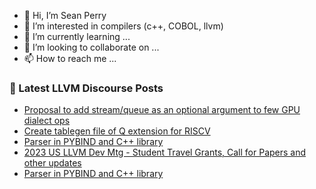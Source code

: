 - 👋 Hi, I’m Sean Perry
- 👀 I’m interested in compilers (c++, COBOL, llvm)
- 🌱 I’m currently learning ...
- 💞️ I’m looking to collaborate on ...
- 📫 How to reach me ...

<!---
s66perry/s66perry is a ✨ special ✨ repository because its `README.md` (this file) appears on your GitHub profile.
You can click the Preview link to take a look at your changes.
--->
### 📕 Latest LLVM Discourse Posts

<!-- DISCOURSE-LLVM:START -->
- [Proposal to add stream/queue as an optional argument to few GPU dialect ops](https://discourse.llvm.org/t/proposal-to-add-stream-queue-as-an-optional-argument-to-few-gpu-dialect-ops/67920?page=2#post_35)
- [Create tablegen file of Q extension for RISCV](https://discourse.llvm.org/t/create-tablegen-file-of-q-extension-for-riscv/72216#post_1)
- [Parser in PYBIND and C++ library](https://discourse.llvm.org/t/parser-in-pybind-and-c-library/72201#post_5)
- [2023 US LLVM Dev Mtg - Student Travel Grants, Call for Papers and other updates](https://discourse.llvm.org/t/2023-us-llvm-dev-mtg-student-travel-grants-call-for-papers-and-other-updates/72203#post_2)
- [Parser in PYBIND and C++ library](https://discourse.llvm.org/t/parser-in-pybind-and-c-library/72201#post_4)
<!-- DISCOURSE-LLVM:END -->
